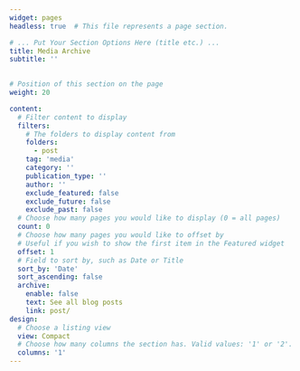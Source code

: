 ```yaml
---
widget: pages
headless: true  # This file represents a page section.

# ... Put Your Section Options Here (title etc.) ...
title: Media Archive
subtitle: ''
  

# Position of this section on the page
weight: 20

content:
  # Filter content to display
  filters:
    # The folders to display content from
    folders:
      - post
    tag: 'media'
    category: ''
    publication_type: ''
    author: ''
    exclude_featured: false
    exclude_future: false
    exclude_past: false
  # Choose how many pages you would like to display (0 = all pages)
  count: 0
  # Choose how many pages you would like to offset by
  # Useful if you wish to show the first item in the Featured widget
  offset: 1
  # Field to sort by, such as Date or Title
  sort_by: 'Date'
  sort_ascending: false
  archive:
    enable: false
    text: See all blog posts
    link: post/
design:
  # Choose a listing view
  view: Compact
  # Choose how many columns the section has. Valid values: '1' or '2'.
  columns: '1'
---
```

